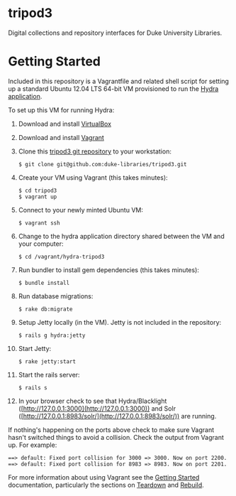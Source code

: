 tripod3
=======

Digital collections and repository interfaces for Duke University Libraries.

Getting Started
===============

Included in this repository is a Vagrantfile and related shell script for setting up a standard Ubuntu 12.04 LTS 64-bit VM provisioned to run the [Hydra application](https://github.com/projecthydra/hydra/wiki/Dive-into-Hydra).

To set up this VM for running Hydra:

1. Download and install [VirtualBox](https://www.virtualbox.org/wiki/Downloads)

2. Download and install [Vagrant](https://www.vagrantup.com/downloads.html)

3. Clone this [tripod3 git repository](https://github.com/duke-libraries/tripod3) to your workstation:

    ```
    $ git clone git@github.com:duke-libraries/tripod3.git
    ```

4. Create your VM using Vagrant (this takes minutes):

    ```
    $ cd tripod3
    $ vagrant up
    ```

5. Connect to your newly minted Ubuntu VM:

    ```
    $ vagrant ssh
    ```

6. Change to the hydra application directory shared between the VM and your computer:

    ```
    $ cd /vagrant/hydra-tripod3
    ```

7. Run bundler to install gem dependencies (this takes minutes):

    ```
    $ bundle install
    ```

8. Run database migrations:

    ```
    $ rake db:migrate
    ```

9. Setup Jetty locally (in the VM). Jetty is not included in the repository:

    ```
    $ rails g hydra:jetty
    ```

10. Start Jetty:

    ```
    $ rake jetty:start
    ```

11. Start the rails server:

    ```
    $ rails s
    ```

12. In your browser check to see that Hydra/Blacklight ([http://127.0.0.1:3000](http://127.0.0.1:3000)) and Solr ([http://127.0.0.1:8983/solr/](http://127.0.0.1:8983/solr/)) are running.

If nothing's happening on the ports above check to make sure Vagrant hasn't switched things to avoid a collision. Check the output from Vagrant up. For example:

```
==> default: Fixed port collision for 3000 => 3000. Now on port 2200.
==> default: Fixed port collision for 8983 => 8983. Now on port 2201.
```

For more information about using Vagrant see the [Getting Started](https://docs.vagrantup.com/v2/getting-started/) documentation, particularly the sections on [Teardown](https://docs.vagrantup.com/v2/getting-started/teardown.html) and [Rebuild](https://docs.vagrantup.com/v2/getting-started/rebuild.html).



 


